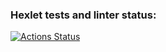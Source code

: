 ### Hexlet tests and linter status:
[![Actions Status](https://github.com/Kysto27/frontend-project-46/workflows/hexlet-check/badge.svg)](https://github.com/Kysto27/frontend-project-46/actions)